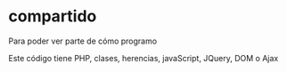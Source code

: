 # compartido
Para poder ver parte de cómo programo

Este código tiene PHP, clases, herencias, javaScript, JQuery, DOM o Ajax
